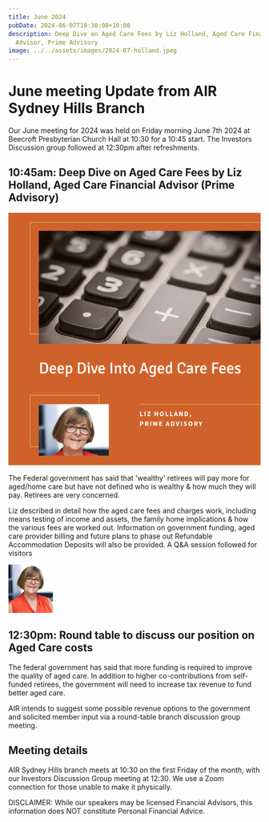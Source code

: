 ```yaml
---
title: June 2024
pubDate: 2024-06-07T10:30:00+10:00
description: Deep Dive on Aged Care Fees by Liz Holland, Aged Care Financial
  Advisor, Prime Advisory
image: ../../assets/images/2024-07-holland.jpeg
---
```


# June meeting Update from AIR Sydney Hills Branch

Our June meeting for 2024 was held on Friday morning June 7th 2024 at Beecroft Presbyterian Church Hall at 10:30 for a 10:45 start. The Investors Discussion group followed at 12:30pm after refreshments.

## 10:45am: Deep Dive on Aged Care Fees by Liz Holland, Aged Care Financial Advisor (Prime Advisory)

![Aged Care Fees](../../assets/images/Deep-Dive-into-Aged-Care-Fees.png)

The Federal government has said that 'wealthy' retirees will pay more for aged/home care but have not defined who is wealthy & how much they will pay. Retirees are very concerned.

Liz described in detail how the aged care fees and charges work, including means testing of income and assets, the family home implications & how the various fees are worked out. Information on government funding, aged care provider billing and future plans to phase out Refundable Accommodation Deposits will also be provided. A Q&A session followed for visitors

![Liz Holland](../../assets/images/Liz-Holland.jpg)

## 12:30pm: Round table to discuss our position on Aged Care costs

The federal government has said that more funding is required to improve the quality of aged care. In addition to higher co-contributions from self-funded retirees, the government will need to increase tax revenue to fund better aged care.

AIR intends to suggest some possible revenue options to the government and solicited member input via a round-table branch discussion group meeting.

## Meeting details

AIR Sydney Hills branch meets at 10:30 on the first Friday of the month, with our Investors Discussion Group meeting at 12:30. We use a Zoom connection for those unable to make it physically.

DISCLAIMER: While our speakers may be licensed Financial Advisors, this information does NOT constitute Personal Financial Advice.

